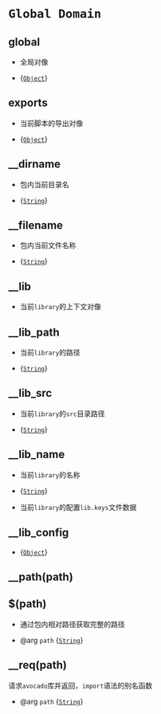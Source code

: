 # `Global Domain`

## global

* 全局对像

* {[`Object`]}

## exports

* 当前脚本的导出对像

* {[`Object`]}

## __dirname

* 包内当前目录名

* {[`String`]}

## __filename

* 包内当前文件名称

* {[`String`]}

## __lib

* 当前`library`的上下文对像

## __lib_path

* 当前`library`的路径

* {[`String`]}

## __lib_src

* 当前`library`的`src`目录路径

* {[`String`]}

## __lib_name

* 当前`library`的名称

* {[`String`]}

* 当前`library`的配置`lib.keys`文件数据

## __lib_config

* {[`Object`]}

## __path(path)
## $(path)

* 通过包内相对路径获取完整的路径

* @arg `path` {[`String`]}

## __req(path)

请求`avocado`库并返回，`import`语法的别名函数

* @arg `path` {[`String`]}

[`Object`]: https://developer.mozilla.org/en-US/docs/Web/JavaScript/Reference/Global_Objects/Object
[`Array`]: https://developer.mozilla.org/en-US/docs/Web/JavaScript/Reference/Global_Objects/Array
[`Function`]: https://developer.mozilla.org/en-US/docs/Web/JavaScript/Reference/Global_Objects/Function
[`Date`]: https://developer.mozilla.org/en-US/docs/Web/JavaScript/Reference/Global_Objects/Date
[`RegExp`]: https://developer.mozilla.org/en-US/docs/Web/JavaScript/Reference/Global_Objects/RegExp
[`ArrayBuffer`]: https://developer.mozilla.org/en-US/docs/Web/JavaScript/Reference/Global_Objects/ArrayBuffer
[`TypedArray`]: https://developer.mozilla.org/en-US/docs/Web/JavaScript/Reference/Global_Objects/TypedArray
[`String`]: https://developer.mozilla.org/en-US/docs/Web/JavaScript/Reference/Global_Objects/String
[`Number`]: https://developer.mozilla.org/en-US/docs/Web/JavaScript/Reference/Global_Objects/Number
[`Boolean`]: https://developer.mozilla.org/en-US/docs/Web/JavaScript/Reference/Global_Objects/Boolean
[`null`]: https://developer.mozilla.org/en-US/docs/Web/JavaScript/Reference/Global_Objects/null
[`undefined`]: https://developer.mozilla.org/en-US/docs/Web/JavaScript/Reference/Global_Objects/undefined
[`int`]: ../util/native_types.md#int
[`uint`]: ../util/native_types.md#uint
[`int16`]: ../util/native_types.md#int16
[`uint16`]: ../util/native_types.md#uint16
[`int64`]: ../util/native_types.md#int64
[`uint64`]: ../util/native_types.md#uint64
[`float`]: ../util/native_types.md#float
[`double`]: ../util/native_types.md#double
[`bool`]: ../util/native_types.md#bool

